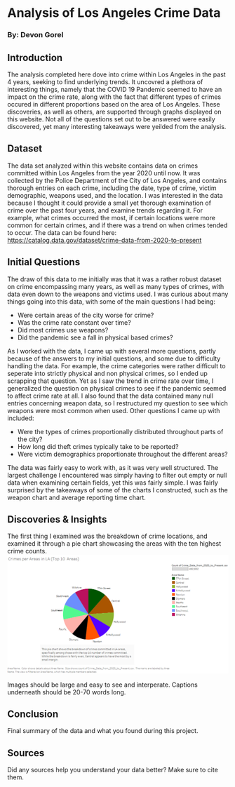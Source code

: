 # Analysis of Los Angeles Crime Data
### By: Devon Gorel

## Introduction

The analysis  completed here dove into crime within Los Angeles in the past 4 years, seeking to find underlying trends. It uncovred a plethora of interesting things, namely that the COVID 19 Pandemic seemed to have an impact on the crime rate, along with the fact that different types of crimes occured in different proportions based on the area of Los Angeles. These discoveries, as well as others, are supported through graphs displayed on this website. Not all of the questions set out to be answered were easily discovered, yet many interesting takeaways were yeilded from the analysis.

## Dataset

The data set analyzed within this website contains data on crimes committed within Los Angeles from the year 2020 until now. 
It was collected by the Police Department of the City of Los Angeles, and contains thorough entries on each crime, including the date, type of crime, victim demographic, weapons used, and the location.
I was interested in the data because I thought it could provide a small yet thorough examination of crime over the past four years, and examine trends regarding it. For example, what crimes
occurred the most, if certain locations were more common for certain crimes, and if there was a trend on when crimes tended to occur. The data can be found here: https://catalog.data.gov/dataset/crime-data-from-2020-to-present


## Initial Questions

The draw of this data to me initially was that it was a rather robust dataset on crime encompassing many years, as well as many types of crimes, with data even down to the weapons and victims used. I was curious about many things going into this data, with some of the main questions I had being:
- Were certain areas of the city worse for crime?
- Was the crime rate constant over time?
- Did most crimes use weapons?
- Did the pandemic see a fall in physical based crimes? 

As I worked with the data, I came up with several more questions, partly because of the answers to my initial questions, and some due to difficulty handling the data. For example,
the crime categories were rather difficult to seperate into strictly physical and non physical crimes, so I ended up scrapping that question. Yet as I saw the trend in crime rate over time, I generalized the question on physical crimes to see if the pandemic seemed to affect crime rate at all. I also found that the data contained many null entries concerning weapon data, so I restructured my question to see which weapons were most common when used. Other questions I came up with included:
- Were the types of crimes proportionally distributed throughout parts of the city?
- How long did theft crimes typically take to be reported?
- Were victim demographics proportionate throughout the different areas?

The data was fairly easy to work with, as it was very well structured. The largest challenge I encountered was simply having to filter out empty or null data when examining certain fields, yet this was fairly simple. I was fairly surprised by the takeaways of some of the charts I constructed, such as the weapon chart and average reporting time chart.

## Discoveries & Insights
The first thing I examined was the breakdown of crime locations, and examined it through a pie chart showcasing the areas with the ten highest crime counts.
![alt text](crime_per_area.png)

Images should be large and easy to see and interperate. 
Captions underneath should be 20-70 words long.

## Conclusion

Final summary of the data and what you found during this project.

## Sources

Did any sources help you understand your data better? Make sure to cite them.
